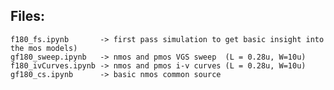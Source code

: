 ## Files:

`f180_fs.ipynb       -> first pass simulation to get basic insight into the mos models)` <br>
`gf180_sweep.ipynb   -> nmos and pmos VGS sweep  (L = 0.28u, W=10u)` <br>
`f180_ivCurves.ipynb -> nmos and pmos i-v curves (L = 0.28u, W=10u)` <br>
`gf180_cs.ipynb      -> basic nmos common source`     <br>

